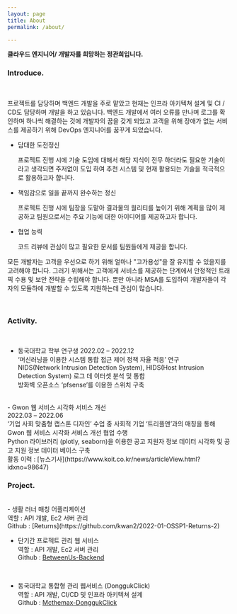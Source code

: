 ```yaml
---
layout: page
title: About 
permalink: /about/

---
```


**클라우드 엔지니어/ 개발자를 희망하는 정관희입니다.**

### Introduce. 

<Br/>

프로젝트를 담당하며 백엔드 개발을 주로 맡았고 현재는 인프라 아키텍쳐 설계 및 CI / CD도 담당하며 개발을 하고 있습니다. 백엔드 개발에서 여러 오류를 만나며 로그를 확인하며 하나씩 해결하는 것에 개발자의 꿈을 갖게 되었고 고객을 위해 장애가 없는 서비스를 제공하기 위해 DevOps 엔지니어를 꿈꾸게 되었습니다.


- 담대한 도전정신

	프로젝트 진행 시에 기술 도입에 대해서 해당 지식이 전무 하더라도 필요한 기술이라고 생각되면 주저없이 도입 하여 추천 시스템 및 현재 활용되는 기술을 적극적으로 활용하고자 합니다.

- 책임감으로 일을 끝까지 완수하는 정신

	프로젝트 진행 시에 팀장을 도맡아 결과물의 퀄리티를 높이기 위해 계획을 많이 제공하고 팀원으로서는 주요 기능에 대한 아이디어를 제공하고자 합니다.

- 협업 능력

	코드 리뷰에 관심이 많고 필요한 문서를 팀원들에게 제공을 합니다.


모든 개발자는 고객을 우선으로 하기 위해 얼마나 "고가용성"을 잘 유지할 수 있을지를 고려해야 합니다. 그러기 위해서는 고객에게 서비스를 제공하는 단계에서 안정적인 트래픽 수용 및 보안 전략을 수립해야 합니다. 뿐만 아니라 MSA를 도입하여 개발자들이 각자의 모듈하에 개발할 수 있도록 지원하는데 관심이 많습니다.

<Br/>

### Activity. 
<br/>

- 동국대학교 학부 연구생
	2022.02 – 2022.12
	<br/>
	‘머신러닝을 이용한 시스템 통합 접근 제어 정책 자율 적응’ 연구 <br/>
	NIDS(Network Intrusion Detection System), HIDS(Host Intrusion Detection System) 로그 데 이터셋 분석 및 통합 <br/>
	방화벽 오픈소스 ‘pfsense’를 이용한 스위치 구축
<Br/>
- Gwon 웹 서비스 시각화 서비스 개선 <br/>
	2022.03 – 2022.06 <br/>
	‘기업 사회 맞춤형 캡스톤 디자인’ 수업 중 사회적 기업 ‘트리플앤’과의 매칭을 통해 Gwon 웹 서비스 시각화 서비스 개선 협업 수행 <br/>
	Python 라이브러리 (plotly, seaborn)을 이용한 공고 지원자 정보 데이터 시각화 및 공고 지원 정보 데이터 베이스 구축 <br/>
	활동 이력 : [뉴스기사](https://www.koit.co.kr/news/articleView.html?idxno=98647) 
<Br/>

### Project. 
<br/>
- 생활 러너 매칭 어플리케이션 <br/>
	역할 : API 개발, Ec2 서버 관리 <br/>
	Github : [Returns](https://github.com/kwan2/2022-01-OSSP1-Returns-2)
	
<Br/>

- 단기간 프로젝트 관리 웹 서비스 <br/>
	역할 : API 개발, Ec2 서버 관리 <br/>
	Github : [BetweenUs-Backend](https://github.com/kwan2/BetweenUs-Backend)

<Br/>

- 동국대학교 통합형 관리 웹서비스 (DonggukClick)<br/>
	역할 : API 개발, CI/CD 및 인프라 아키텍쳐 설계 <br/>
	Github : [Mcthemax-DonggukClick](https://github.com/kwan2/2023-1-OSSProj-M.C.theMax-7)





